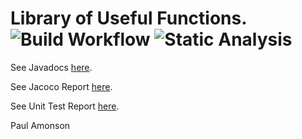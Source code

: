 # Library of Useful Functions.&nbsp;&nbsp;&nbsp;  ![Build Workflow](https://github.com/paul-amonson/libs/actions/workflows/main.yml/badge.svg)  ![Static Analysis](https://github.com/paul-amonson/libs/actions/workflows/codeql-analysis.yml/badge.svg)

See Javadocs [here](http://paul-amonson.github.io/javadoc/index.html).

See Jacoco Report [here](http://paul-amonson.github.io/jacoco/index.html).

See Unit Test Report [here](http://paul-amonson.github.io/test/index.html).

Paul Amonson

